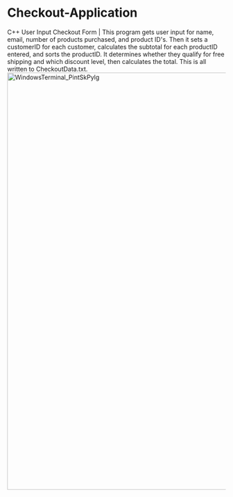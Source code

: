# Checkout-Application
C++ User Input Checkout Form | 
This program gets user input for name, email, number of products purchased, and product ID's. 
Then it sets a customerID for each customer, calculates the subtotal for each productID entered, and sorts the productID. 
It determines whether they qualify for free shipping and which discount level,
then calculates the total. This is all written to CheckoutData.txt.
<img width="960" alt="WindowsTerminal_PintSkPylg" src="https://github.com/LaughlinJ14/Checkout-Application/assets/100480277/2022a270-e03c-4427-bf17-075c0e6771cf">
